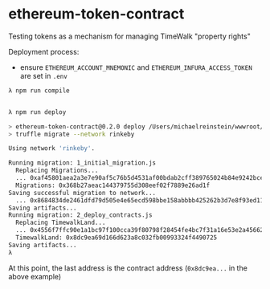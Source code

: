 # ethereum-token-contract
Testing tokens as a mechanism for managing TimeWalk "property rights"

Deployment process:
* ensure `ETHEREUM_ACCOUNT_MNEMONIC` and `ETHEREUM_INFURA_ACCESS_TOKEN` are set in `.env`

```bash
λ npm run compile


λ npm run deploy

> ethereum-token-contract@0.2.0 deploy /Users/michaelreinstein/wwwroot/ethereum-token-contract
> truffle migrate --network rinkeby

Using network 'rinkeby'.

Running migration: 1_initial_migration.js
  Replacing Migrations...
  ... 0xaf45801aea2a3e7e90af5c76b5d4531af00bdab2cff389765024b84e9242bce8
  Migrations: 0x368b27aeac144379755d308eef02f7889e26ad1f
Saving successful migration to network...
  ... 0x8684834de2461dfd79d505e4e65ecd598bbe158abbbb425262b3d7e8f93ed114
Saving artifacts...
Running migration: 2_deploy_contracts.js
  Replacing TimewalkLand...
  ... 0x4556f7ffc90e1a1bc97f100cca39f80798f28454fe4bc7f31a16e53e2a456629
  TimewalkLand: 0x8dc9ea69d166d623a8c032fb00993324f4490725
Saving artifacts...
λ

```

At this point, the last address is the contract address (`0x8dc9ea...` in the above example)